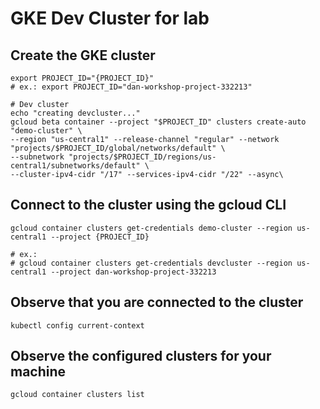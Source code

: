 # GKE Dev Cluster for lab

## Create the GKE cluster
```shell
export PROJECT_ID="{PROJECT_ID}"
# ex.: export PROJECT_ID="dan-workshop-project-332213"

# Dev cluster
echo "creating devcluster..."
gcloud beta container --project "$PROJECT_ID" clusters create-auto "demo-cluster" \
--region "us-central1" --release-channel "regular" --network "projects/$PROJECT_ID/global/networks/default" \
--subnetwork "projects/$PROJECT_ID/regions/us-central1/subnetworks/default" \
--cluster-ipv4-cidr "/17" --services-ipv4-cidr "/22" --async\
```

## Connect to the cluster using the gcloud CLI
```shell
gcloud container clusters get-credentials demo-cluster --region us-central1 --project {PROJECT_ID}

# ex.:
# gcloud container clusters get-credentials devcluster --region us-central1 --project dan-workshop-project-332213
```

## Observe that you are connected to the cluster
```
kubectl config current-context
```

## Observe the configured clusters for your machine
```shell
gcloud container clusters list 
```